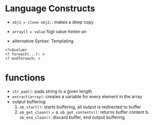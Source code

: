 # Language Constructs
- `obj1 = clone obj2;`: makes a deep copy
- `array[] = value` fügt value hinten an

- alternative Syntax: Templating
```
<?=$value>
<? foreach(...): >
<? endforeach; >
```

# functions
- `str_pad()`: pads string to a given length
- `extract(array)`: creates a variable for every element in the array
- output buffering: 
    1. `ob_start()`: starts buffering, all output is redirected to buffer 
    2. `ob_get_clean()` =
        a. `ob_get_contents()`: returns buffer content
        b. `ob_end_clean()`: discard buffer, end output buffering